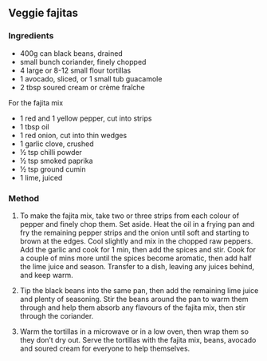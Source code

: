 ## Veggie fajitas

### Ingredients

- 400g can black beans, drained
- small bunch coriander, finely chopped
- 4 large or 8-12 small flour tortillas
- 1 avocado, sliced, or 1 small tub guacamole
- 2 tbsp soured cream or crème fraîche

For the fajita mix
- 1 red and 1 yellow pepper, cut into strips
- 1 tbsp oil
- 1 red onion, cut into thin wedges
- 1 garlic clove, crushed
- ½ tsp chilli powder
- ½ tsp smoked paprika
- ½ tsp ground cumin
- 1 lime, juiced

### Method

1. To make the fajita mix, take two or three strips from each colour of pepper and finely chop them. Set aside. Heat the oil in a frying pan and fry the remaining pepper strips and the onion until soft and starting to brown at the edges. Cool slightly and mix in the chopped raw peppers. Add the garlic and cook for 1 min, then add the spices and stir. Cook for a couple of mins more until the spices become aromatic, then add half the lime juice and season. Transfer to a dish, leaving any juices behind, and keep warm.

2. Tip the black beans into the same pan, then add the remaining lime juice and plenty of seasoning. Stir the beans around the pan to warm them through and help them absorb any flavours of the fajita mix, then stir through the coriander.

3. Warm the tortillas in a microwave or in a low oven, then wrap them so they don’t dry out. Serve the tortillas with the fajita mix, beans, avocado and soured cream for everyone to help themselves.